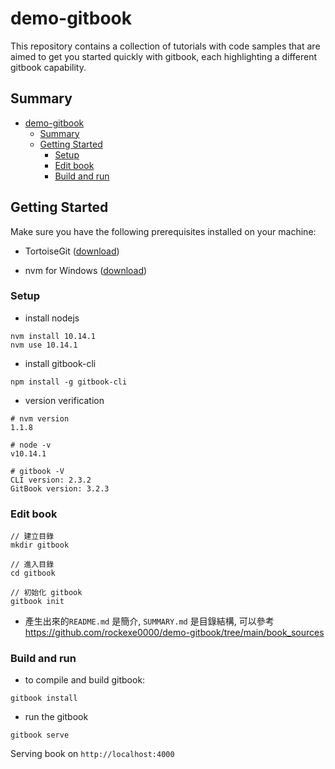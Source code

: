 # demo-gitbook

This repository contains a collection of tutorials with code samples that are aimed to get you started quickly with gitbook, each highlighting a different gitbook capability.

## Summary

- [demo-gitbook](#demo-gitbook)
  - [Summary](#summary)
  - [Getting Started](#getting-started)
    - [Setup](#setup)
    - [Edit book](#edit-book)
    - [Build and run](#build-and-run)

## Getting Started
  
Make sure you have the following prerequisites installed on your machine:

- TortoiseGit ([download](https://tortoisegit.org/))
<!-- Git ([download](https://git-scm.com/))-->
- nvm for Windows ([download](https://github.com/coreybutler/nvm-windows/releases/tag/1.1.8))

### Setup

- install nodejs

```shell
nvm install 10.14.1
nvm use 10.14.1
```

- install gitbook-cli

```shell
npm install -g gitbook-cli
```

- version verification

```shell
# nvm version
1.1.8

# node -v
v10.14.1

# gitbook -V
CLI version: 2.3.2
GitBook version: 3.2.3
```

### Edit book

```
// 建立目錄
mkdir gitbook

// 進入目錄
cd gitbook

// 初始化 gitbook
gitbook init
```

- 產生出來的`README.md` 是簡介, `SUMMARY.md` 是目錄結構,
可以參考<https://github.com/rockexe0000/demo-gitbook/tree/main/book_sources>

### Build and run

- to compile and build gitbook:

```shell
gitbook install
```

- run the gitbook

```shell
gitbook serve
```

Serving book on `http://localhost:4000`
